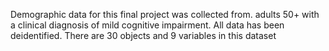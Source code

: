 Demographic data for this final project was collected from. adults 50+ with a clinical diagnosis of mild cognitive impairment. All data has been deidentified. 
There are 30 objects and 9 variables in this dataset
